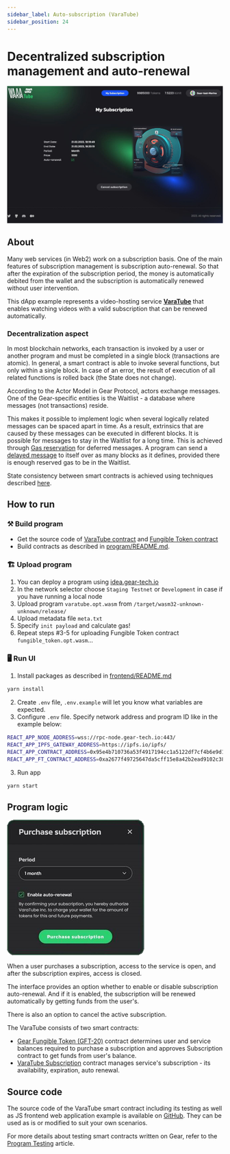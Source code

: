 ```yaml
---
sidebar_label: Auto-subscription (VaraTube)
sidebar_position: 24
---
```


# Decentralized subscription management and auto-renewal

![img alt](./img/my-subscription.jpg)

## About

Many web services (in Web2) work on a subscription basis. One of the main features of subscription management is subscription auto-renewal. So that after the expiration of the subscription period, the money is automatically debited from the wallet and the subscription is automatically renewed without user intervention.

This dApp example represents a video-hosting service **[VaraTube](https://github.com/gear-foundation/dapps-varatube)** that enables watching videos with a valid subscription that can be renewed automatically.

### Decentralization aspect

In most blockchain networks, each transaction is invoked by a user or another program and must be completed in a single block (transactions are atomic). In general, a smart contract is able to invoke several functions, but only within a single block. In case of an error, the result of execution of all related functions is rolled back (the State does not change).

According to the Actor Model in Gear Protocol, actors exchange messages. One of the Gear-specific entities is the Waitlist - a database where messages (not transactions) reside.

This makes it possible to implement logic when several logically related messages can be spaced apart in time. As a result, extrinsics that are caused by these messages can be executed in different blocks. It is possible for messages to stay in the Waitlist for a long time. This is achieved through [Gas reservation](/developing-contracts/gas-reservation.md) for deferred messages. A program can send a [delayed message](/developing-contracts/delayed-messages.md) to itself over as many blocks as it defines, provided there is enough reserved gas to be in the Waitlist.

State consistency between smart contracts is achieved using techniques described [here](/developing-contracts/distributed_transactions.md).

## How to run

### ⚒️ Build program

- Get the source code of [VaraTube contract](https://github.com/gear-foundation/dapps-varatube/tree/master/src) and [Fungible Token contract](https://github.com/gear-foundation/dapps-fungible-token)
- Build contracts as described in [program/README.md](https://github.com/gear-foundation/dapps-varatube#readme).

### 🏗️ Upload program

1. You can deploy a program using [idea.gear-tech.io](https://idea.gear-tech.io/)
2. In the network selector choose `Staging Testnet` or `Development` in case if you have running a local node
3. Upload program `varatube.opt.wasm` from `/target/wasm32-unknown-unknown/release/`
4. Upload metadata file `meta.txt`
5. Specify `init payload` and calculate gas!
6. Repeat steps #3-5 for uploading Fungible Token contract `fungible_token.opt.wasm`...

### 🖥️ Run UI

1. Install packages as described in [frontend/README.md](https://github.com/gear-foundation/dapps-varatube/tree/master/frontend#readme)

```sh
yarn install
```
2. Create `.env` file, `.env.example` will let you know what variables are expected.
3. Configure `.env` file. Specify network address and program ID like in the example below:

```sh
REACT_APP_NODE_ADDRESS=wss://rpc-node.gear-tech.io:443/
REACT_APP_IPFS_GATEWAY_ADDRESS=https://ipfs.io/ipfs/
REACT_APP_CONTRACT_ADDRESS=0x95e4b710736a53f4917194cc1a5122df7cf4b6e9d11652470a53a8cdc1ffe296
REACT_APP_FT_CONTRACT_ADDRESS=0xa2677f49725647da5cff15e8a42b2ead9102c387d646ff856f586b81e4b598a0
```

3. Run app

```sh
yarn start
```

## Program logic

![img alt](./img/enable-subscription.png)

When a user purchases a subscription, access to the service is open, and after the subscription expires, access is closed.

The interface provides an option whether to enable or disable subscription auto-renewal. And if it is enabled, the subscription will be renewed automatically by getting funds from the user's.

There is also an option to cancel the active subscription.

The VaraTube consists of two smart contracts:
- [Gear Fungible Token (GFT-20)](/docs/examples/gft-20) contract determines user and service balances required to purchase a subscription and approves Subscription contract to get funds from user's balance.
- [VaraTube Subscription](https://github.com/gear-foundation/dapps-varatube#readme) contract manages service's subscription - its availability, expiration, auto renewal.

## Source code

The source code of the VaraTube smart contract including its testing as well as JS frontend web application example is available on [GitHub](https://github.com/gear-foundation/dapps-varatube). They can be used as is or modified to suit your own scenarios.

For more details about testing smart contracts written on Gear, refer to the [Program Testing](/docs/developing-contracts/testing) article.
